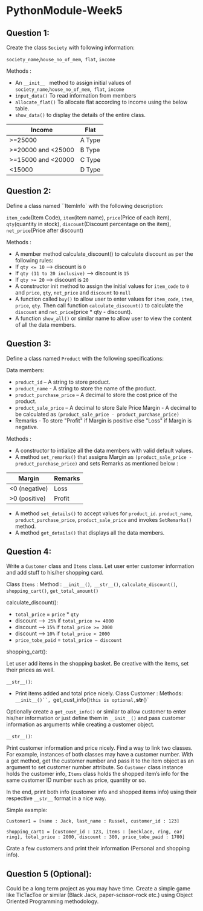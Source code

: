 # PythonModule-Week5
## Question 1:
Create the class `Society` with following information:

`society_name`,`house_no_of_mem`,` flat`, `income`

Methods :

- An `__init__ ` method to assign initial values of `society_name`,`house_no_of_mem`,` flat`, `income`
- `input_data()` To read information from members
- `allocate_flat()` To allocate flat according to income using the below table.
- `show_data()` to display the details of the entire class.

|Income	  | Flat|
| -------- | --------|
|>=25000  |	A Type |
|>=20000 and <25000 |	B Type |
|>=15000 and <20000 |	C Type |
|<15000	| D Type|

## Question 2:
Define a class named ``ItemInfo` with the following description:

`item_code`(Item Code), `item`(item name), `price`(Price of each item), `qty`(quantity in stock), `discount`(Discount percentage on the item), `net_price`(Price after discount)

Methods :

- A member method calculate_discount() to calculate discount as per the following rules:
- If `qty <= 10` —> discount is `0`
- If `qty (11 to 20 inclusive)` —> discount is `15`
- If `qty >= 20` —> discount is `20`
- A constructor init method to assign the initial values for `item_code` to `0` and `price`, `qty`, `net_price` and `discount` to `null`
- A function called `buy()` to allow user to enter values for `item_code`, `item`, `price`, `qty`. Then call function `calculate_discount()` to calculate the `discount` and `net_price`(price * qty - discount).
- A function `show_all()` or similar name to allow user to view the content of all the data members.

## Question 3:
Define a class named `Product` with the following specifications:

Data members:
- `product_id` – A string to store product.
- `product_name` - A string to store the name of the product.
- `product_purchase_price` – A decimal to store the cost price of the product.
- `product_sale_price` – A decimal to store Sale Price Margin - A decimal to be calculated as `(product_sale_price - product_purchase_price)`
- Remarks - To store "Profit" if Margin is positive else "Loss" if Margin is negative.

Methods :

- A constructor to intialize all the data members with valid default values.
- A method `set_remarks()` that assigns Margin as `(product_sale_price - product_purchase_price)` and sets Remarks as mentioned below :

|Margin	  | Remarks|
| -------- | --------|
|<0 (negative) |	Loss
|>0 (positive) |	Profit |

- A method `set_details()` to accept values for `product_id`. `product_name`, `product_purchase_price`, `product_sale_price` and invokes `SetRemarks()` method.
- A method `get_details()` that displays all the data members.

## Question 4:
Write a `Customer` class and `Items` class. Let user enter customer information and add stuff to his/her shopping card.

Class `Items` :
Method : `__init__()`,` __str__()`, `calculate_discount()`, `shopping_cart()`, `get_total_amount()`

calculate_discount():

- `total_price` = `price` * `qty`
- discount —>` 25%` if `total_price >= 4000`
- discount —> `15%` if `total_price >= 2000`
- discount —> `10%` if `total_price < 2000`
- `price_tobe_paid` = `total_price – discount`

shopping_cart():

Let user add items in the shopping basket. Be creative with the items, set their prices as well.

`__str__()`:

- Print items added and total price nicely.
Class Customer :
Methods: `__init__()``, `get_cust_info()` this is optional, `__str__()`

Optionally create a `get_cust_info()` or similar to allow customer to enter his/her information or just define them in `__init__()` and pass customer information as arguments while creating a customer object.

`__str__()`:

Print customer information and price nicely.
Find a way to link two classes. For example, instances of both classes may have a customer number. With a get method, get the customer number and pass it to the item object as an argument to set customer number attribute. So `Customer` class instance holds the customer info, `Items` class holds the shopped item’s info for the same customer ID number such as price, quantity or so.

In the end, print both info (customer info and shopped items info) using their respective `__str__` format in a nice way.

Simple example:

`Customer1 = [name : Jack, last_name : Russel, customer_id : 123]`

`shopping_cart1 = [customer_id : 123, items : [necklace, ring, ear ring], total_price : 2000, discount : 300, price_tobe_paid : 1700]`

Crate a few customers and print their information (Personal and shopping info).

## Question 5 (Optional):
Could be a long term project as you may have time. Create a simple game like TicTacToe or similar (Black Jack, paper-scissor-rock etc.) using Object Oriented Programming methodology.
